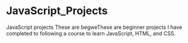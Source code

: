 # JavaScript_Projects
JavaScript projects
These are begweThese are beginner projects I have completed to following a course to learn JavaScript, HTML, and CSS.
